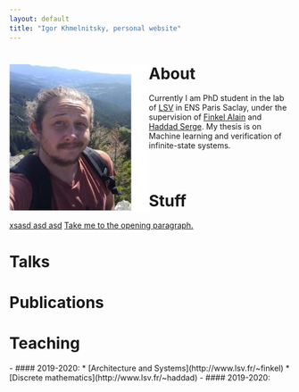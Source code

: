 ```yaml
---
layout: default
title: "Igor Khmelnitsky, personal website"
---
```


# <img src="pictures/myphoto3.jpg" style="float: left;" alt="drawing" width="250"/> About
Currently I am PhD student in the lab of [LSV](https://www.lsv.fr) in ENS Paris Saclay, under the supervision of [Finkel Alain](http://www.lsv.fr/~finkel) and [Haddad Serge](http://www.lsv.fr/~haddad). My thesis is on Machine learning and verification of infinite-state systems. <br /> <br /> <br />

# Stuff
[xsasd asd asd](Teaching)
<a href="#opening">Take me to the opening paragraph.</a>

# Talks

# Publications

# Teaching
<p id="opening"> </p>
- ####  2019-2020:
  * [Architecture and Systems](http://www.lsv.fr/~finkel)
  * [Discrete mathematics](http://www.lsv.fr/~haddad)
- ####  2019-2020:

<!-- ![](myphoto.jpg)  -->
